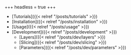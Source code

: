 +++
headless = true
+++

- [Tutorials]({{< relref "/posts/tutorials" >}})
- [Installation]({{< relref "/posts/installation" >}})
- [Usage]({{< relref "/posts/usage" >}})
- [Development]({{< relref "/posts/development" >}})
    - [Layers]({{< relref "/posts/dev/layers" >}})
    - [Slicing]({{< relref "/posts/dev/slicing" >}})
    - [Parameters]({{< relref "/posts/dev/parameters" >}})






